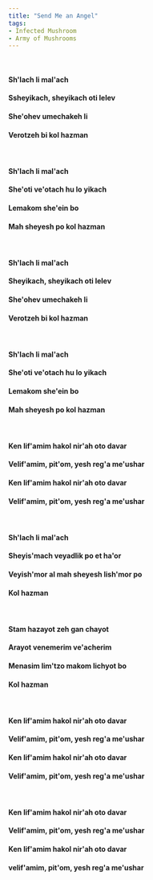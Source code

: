 ```yaml
---
title: "Send Me an Angel"
tags:
- Infected Mushroom
- Army of Mushrooms
---
```

&nbsp;
#### Sh'lach li mal'ach
#### Ssheyikach, sheyikach oti lelev
#### She'ohev umechakeh li
#### Verotzeh bi kol hazman
&nbsp;
#### Sh'lach li mal'ach
#### She'oti ve'otach hu lo yikach
#### Lemakom she'ein bo
#### Mah sheyesh po kol hazman
&nbsp;
#### Sh'lach li mal'ach
#### Sheyikach, sheyikach oti lelev
#### She'ohev umechakeh li
#### Verotzeh bi kol hazman
&nbsp;
#### Sh'lach li mal'ach
#### She'oti ve'otach hu lo yikach
#### Lemakom she'ein bo
#### Mah sheyesh po kol hazman
&nbsp;
#### Ken lif'amim hakol nir'ah oto davar
#### Velif'amim, pit'om, yesh reg'a me'ushar
#### Ken lif'amim hakol nir'ah oto davar
#### Velif'amim, pit'om, yesh reg'a me'ushar
&nbsp;
#### Sh'lach li mal'ach
#### Sheyis'mach veyadlik po et ha'or
#### Veyish'mor al mah sheyesh lish'mor po
#### Kol hazman
&nbsp;
#### Stam hazayot zeh gan chayot
#### Arayot venemerim ve'acherim
#### Menasim lim'tzo makom lichyot bo
#### Kol hazman
&nbsp;
#### Ken lif'amim hakol nir'ah oto davar
#### Velif'amim, pit'om, yesh reg'a me'ushar
#### Ken lif'amim hakol nir'ah oto davar
#### Velif'amim, pit'om, yesh reg'a me'ushar
&nbsp;
#### Ken lif'amim hakol nir'ah oto davar
#### Velif'amim, pit'om, yesh reg'a me'ushar
#### Ken lif'amim hakol nir'ah oto davar
#### velif'amim, pit'om, yesh reg'a me'ushar
